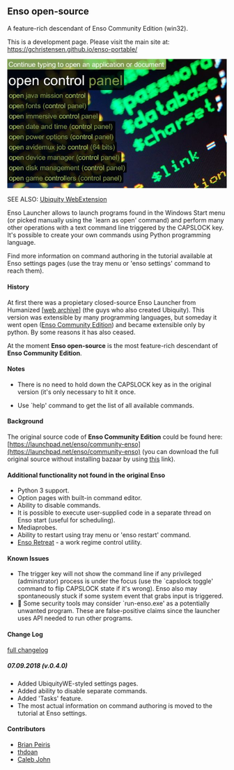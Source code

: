 ## Enso open-source

A feature-rich descendant of Enso Community Edition (win32). 

This is a development page. Please visit the main site at: https://gchristensen.github.io/enso-portable/


![screen](screen.jpg?raw=true)

SEE ALSO: [Ubiquity WebExtension](https://github.com/GChristensen/ubiquitywe#readme)

Enso Launcher allows to launch programs found in the Windows Start menu (or picked manually using the 
`learn as open' command) and perform many other operations with a text command line 
triggered by the CAPSLOCK key. It's possible to create your own commands using Python 
programming language.

Find more information on command authoring in the tutorial available at Enso settings pages
(use the tray menu or 'enso settings' command to reach them).


#### History

At first there was a propietary closed-source Enso Launcher from Humanized [[web archive](https://web.archive.org/web/20140701081042/http://humanized.com/)]
(the guys who also created Ubiquity). This version was extensible by many programming languages, but someday it went open
([Enso Community Edition](https://web.archive.org/web/20110128205130/http://www.ensowiki.com/wiki/index.php?title=Main_Page)) and became extensible only by python.
By some reasons it has also ceased.

At the moment <b>Enso open-source</b> is the most feature-rich descendant of <b>Enso Community Edition</b>.

#### Notes

* There is no need to hold down the CAPSLOCK key as in the original version (it's only necessary to hit it once.

* Use `help' command to get the list of all available commands.

#### Background

The original source code of **Enso Community Edition** could be found here:
[https://launchpad.net/enso/community-enso](https://launchpad.net/enso/community-enso) (you can download the full original source without installing bazaar by using [this](https://bazaar.launchpad.net/%7Ecommunityenso/enso/community-enso/tarball/145?start_revid=145) link).

#### Additional functionality not found in the original Enso

* Python 3 support.
* Option pages with built-in command editor.
* Ability to disable commands.
* It is possible to execute user-supplied code in a separate thread on Enso start (useful for scheduling).
* Mediaprobes.
* Ability to restart using tray menu or 'enso restart' command.
* [Enso Retreat](https://gchristensen.github.io/retreat) - a work regime control utility. 

#### Known Issues

* The trigger key will not show the command line if any privileged (adminstrator) process is under the focus (use the `capslock toggle' command to flip CAPSLOCK state if it's wrong). 
Enso also may spontaneously stuck if some system event that grabs input is triggered.
* &#x1F534; Some security tools may consider `run-enso.exe' as a potentially unwanted program. These are false-positive claims since the launcher uses API needed to run other programs.


#### Change Log
[full changelog](changelog.md)

##### 07.09.2018 (v.0.4.0)

* Added UbiquityWE-styled settings pages.
* Added ability to disable separate commands.
* Added 'Tasks' feature.
* The most actual information on command authoring is moved to the tutorial at Enso settings. 

#### Contributors

* [Brian Peiris](https://github.com/brianpeiris)
* [thdoan](https://github.com/thdoan)
* [Caleb John](https://github.com/CalebJohn)